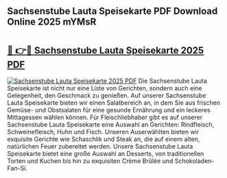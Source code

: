 ## Sachsenstube Lauta Speisekarte PDF Download Online 2025 mYMsR

# <h2><a href="http://gcdeccl.nevu.top/?p=Sachsenstube+Lauta+Speisekarte">🔗 👉🔴 Sachsenstube Lauta Speisekarte 2025 PDF</a></h2>

[![Sachsenstube Lauta Speisekarte 2025 PDF](https://i.imgur.com/dBaPXMq.png)](http://gcdeccl.nevu.top/?p=Sachsenstube+Lauta+Speisekarte)
Die Sachsenstube Lauta Speisekarte ist nicht nur eine Liste von Gerichten, sondern auch eine Gelegenheit, den Geschmack zu genießen. Auf unserer Sachsenstube Lauta Speisekarte bieten wir einen Salatbereich an, in dem Sie aus frischen Gemüse- und Obstsalaten für eine gesunde Ernährung und ein leckeres Mittagessen wählen können. Für Fleischliebhaber gibt es auf unserer Sachsenstube Lauta Speisekarte eine Auswahl an Gerichten: Rindfleisch, Schweinefleisch, Huhn und Fisch. Unseren Auserwählten bieten wir exquisite Gerichte wie Schaschlik und Steak an, die auf einem alten, natürlichen Feuer zubereitet werden. Unsere Sachsenstube Lauta Speisekarte bietet eine große Auswahl an Desserts, von traditionellen Torten und Kuchen bis hin zu exquisiten Crème Brûlée und Schokoladen-Fan-Si.
